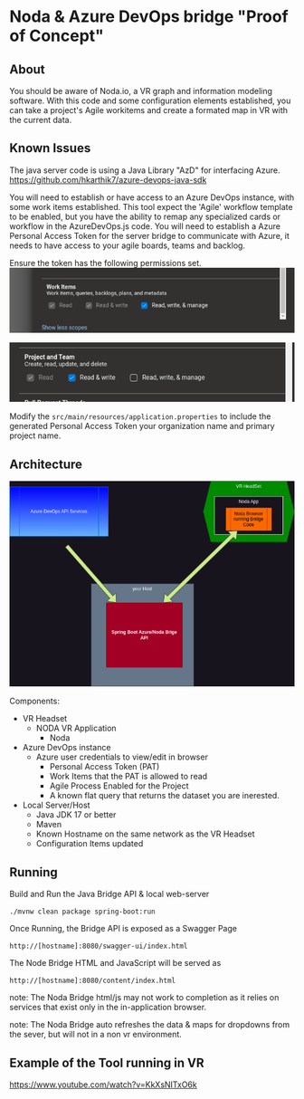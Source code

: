 # Noda & Azure DevOps bridge "Proof of Concept"

## About
You should be aware of Noda.io, a VR graph and information modeling software.  With this code and some configuration elements established, you can take a project's Agile workitems and create a formated map in VR with the current data.

## Known Issues
The java server code is using a Java Library "AzD" for interfacing Azure.
https://github.com/hkarthik7/azure-devops-java-sdk

You will need to establish or have access to an Azure DevOps instance, with some work items established.
This tool expect the 'Agile' workflow template to be enabled, but you have the ability to
remap any specialized cards or workflow in the AzureDevOps.js code.  You will need to establish a Azure
Personal Access Token for the server bridge to communicate with Azure, it needs to have access to your
agile boards, teams and backlog.

Ensure the token has the following permissions set.
![Azure DevOps WorkItems](documentation/azure-personal-access-token-workitems.png "Azure DevOps work items permission")

![Azure DevOps Teams](documentation/azure-personal-access-token-teams.png "Azure DevOps work items permission")


Modify the ```src/main/resources/application.properties``` to include the generated Personal Access Token
your organization name and primary project name.


## Architecture

![NodaVR Logical Component Flow](documentation/block_architecture.png "NodaVR Logical Component Flow")

Components:
- VR Headset
  - NODA VR Application
    - Noda 
- Azure DevOps instance
  - Azure user credentials to view/edit in browser
      - Personal Access Token (PAT)
      - Work Items that the PAT is allowed to read
      - Agile Process Enabled for the Project
      - A known flat query that returns the dataset you are inerested.
- Local Server/Host
  - Java JDK 17 or better
  - Maven
  - Known Hostname on the same network as the VR Headset
  - Configuration Items updated
  
## Running

Build and Run the Java Bridge API & local web-server
```code
./mvnw clean package spring-boot:run
```

Once Running, the Bridge API is exposed as a Swagger Page
```code
http://[hostname]:8080/swagger-ui/index.html
```

The Node Bridge HTML and JavaScript will be served as
```code
http://[hostname]:8080/content/index.html
```

note:
The Noda Bridge html/js may not work to completion as it relies on services that exist only in the in-application browser.

note:
The Noda Bridge auto refreshes the data & maps for dropdowns from the sever, but will not in a non vr environment.


## Example of the Tool running in VR

https://www.youtube.com/watch?v=KkXsNITxO6k
